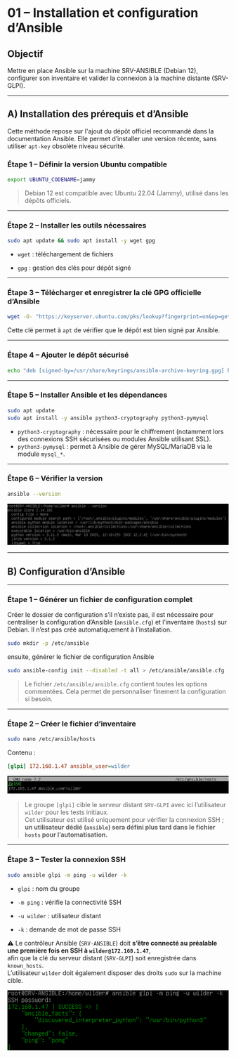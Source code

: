 # 01 – Installation et configuration d’Ansible

## Objectif

Mettre en place Ansible sur la machine SRV-ANSIBLE (Debian 12), configurer son inventaire et valider la connexion à la machine distante (SRV-GLPI).

---

## A) Installation des prérequis et d’Ansible

Cette méthode repose sur l'ajout du dépôt officiel recommandé dans la documentation Ansible. Elle permet d’installer une version récente, sans utiliser `apt-key` obsolète niveau sécurité.

### Étape 1 – Définir la version Ubuntu compatible

```bash
export UBUNTU_CODENAME=jammy
```
> Debian 12 est compatible avec Ubuntu 22.04 (Jammy), utilisé dans les dépôts officiels.

---

### Étape 2 – Installer les outils nécessaires

```bash
sudo apt update && sudo apt install -y wget gpg
```

- `wget` : téléchargement de fichiers
    
- `gpg` : gestion des clés pour dépôt signé
    

---

### Étape 3 – Télécharger et enregistrer la clé GPG officielle d’Ansible

```bash
wget -O- "https://keyserver.ubuntu.com/pks/lookup?fingerprint=on&op=get&search=0x6125E2A8C77F2818FB7BD15B93C4A3FD7BB9C367" \ | sudo gpg --dearmour -o /usr/share/keyrings/ansible-archive-keyring.gpg
```

Cette clé permet à `apt` de vérifier que le dépôt est bien signé par Ansible.

---

### Étape 4 – Ajouter le dépôt sécurisé

```bash
echo "deb [signed-by=/usr/share/keyrings/ansible-archive-keyring.gpg] http://ppa.launchpad.net/ansible/ansible/ubuntu $UBUNTU_CODENAME main" \ | sudo tee /etc/apt/sources.list.d/ansible.list
```

---

### Étape 5 – Installer Ansible et les dépendances

```bash
sudo apt update
sudo apt install -y ansible python3-cryptography python3-pymysql
```

- `python3-cryptography` : nécessaire pour le chiffrement (notamment lors des connexions SSH sécurisées ou modules Ansible utilisant SSL).  
 - `python3-pymysql` : permet à Ansible de gérer MySQL/MariaDB via le module `mysql_*`.
---

### Étape 6 – Vérifier la version

```bash
ansible --version
```
![captures](/captures/ansible_version.png)

---

## B) Configuration d’Ansible

---

### Étape 1 – Générer un fichier de configuration complet

Créer le dossier de configuration s’il n’existe pas, il est nécessaire pour centraliser la configuration d’Ansible (`ansible.cfg`) et l’inventaire (`hosts`) sur Debian. Il n’est pas créé automatiquement à l’installation.

```bash
sudo mkdir -p /etc/ansible 
```
ensuite, générer le fichier de configuration Ansible
```bash
sudo ansible-config init --disabled -t all > /etc/ansible/ansible.cfg
```

> Le fichier `/etc/ansible/ansible.cfg` contient toutes les options commentées. Cela permet de personnaliser finement la configuration si besoin.

---

### Étape 2 – Créer le fichier d’inventaire

```bash
sudo nano /etc/ansible/hosts
```
Contenu :
```ini
[glpi] 172.168.1.47 ansible_user=wilder
```

![captures](/captures/inventaire_hosts_glpi.png)

>Le groupe `[glpi]` cible le serveur distant `SRV-GLPI`  avec ici l’utilisateur `wilder` pour les tests initiaux.  
>Cet utilisateur est utilisé uniquement pour vérifier la connexion SSH ; **un utilisateur dédié (`ansible`) sera défini plus tard dans le fichier `hosts` pour l’automatisation.**

---

### Étape 3 – Tester la connexion SSH

```bash
sudo ansible glpi -m ping -u wilder -k
```
- `glpi` : nom du groupe
    
- `-m ping` : vérifie la connectivité SSH
    
- `-u wilder` : utilisateur distant
    
- `-k` : demande de mot de passe SSH
    

⚠️ Le contrôleur Ansible (`SRV-ANSIBLE`) doit **s’être connecté au préalable une première fois en SSH à `wilder@172.168.1.47`**,  
afin que la clé du serveur distant (`SRV-GLPI`) soit enregistrée dans `known_hosts`.  
L’utilisateur `wilder` doit également disposer des droits `sudo` sur la machine cible.

![captures](/captures/ping_noeud_ok.png)
